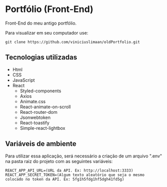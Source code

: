 # Portfólio (Front-End)
Front-End do meu antigo portfólio.

Para visualizar em seu computador use:

```
git clone https://github.com/viniciuslimaan/oldPortfolio.git
```

## Tecnologias utilizadas
* Html
* CSS
* JavaScript
* React
    * Styled-components
    * Axios
    * Animate.css
    * React-animate-on-scroll
    * React-router-dom
    * Jsonwebtoken
    * React-toastify
    * Simple-react-lightbox

## Variáveis de ambiente
Para utilizar essa aplicação, será necessário a criação de um arquivo ".env" na pasta raiz do projeto com as seguintes variáveis: 

```
REACT_APP_API_URL=(URL da API. Ex: http://localhost:3333)
REACT_APP_SECRET_TOKEN=(Algum texto aleatório que seja o mesmo colocado no token da API. Ex: 5fg1h5fdg1hf5dgh41fd5g)
```
